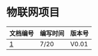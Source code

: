# 物联网项目 
|文档编号|编写时间|版本号|
|---|---|---|
|[1](https://github.com/255-1/21IOT/blob/main/document/guideV0.01.md)|7/20|V0.01|